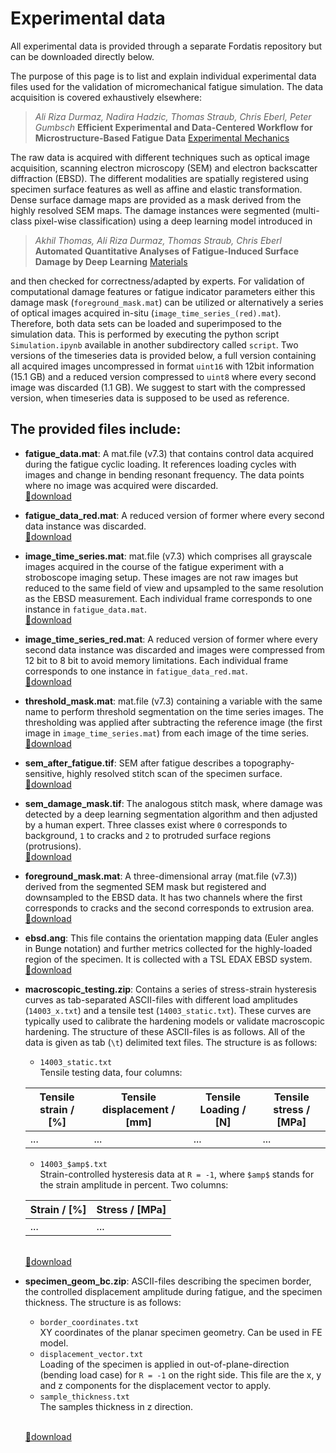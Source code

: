 # Experimental data

All experimental data is provided through a separate Fordatis repository but can be downloaded directly below.

The purpose of this page is to list and explain individual experimental data files used for the validation of micromechanical fatigue simulation.
The data acquisition is covered exhaustively elsewhere:

> *Ali Riza Durmaz, Nadira Hadzic, Thomas Straub, Chris Eberl, Peter Gumbsch* **Efficient Experimental and Data-Centered Workflow for Microstructure-Based Fatigue Data** [Experimental Mechanics](https://link.springer.com/article/10.1007/s11340-021-00758-x)


The raw data is acquired with different techniques such as optical image acquisition, scanning electron microscopy (SEM) and electron backscatter diffraction (EBSD). The different modalities are spatially registered using specimen surface features as well as affine and elastic transformation.
Dense surface damage maps are provided as a mask derived from the highly resolved SEM maps. The damage instances were segmented (multi-class pixel-wise classification) using a deep learning model introduced in 

> *Akhil Thomas, Ali Riza Durmaz, Thomas Straub, Chris Eberl* **Automated Quantitative Analyses of Fatigue-Induced Surface Damage by Deep Learning** [Materials](https://www.mdpi.com/1996-1944/13/15/3298/htm)


and then checked for correctness/adapted by experts. For validation of computational damage features or fatigue indicator parameters either this damage mask (`foreground_mask.mat`) can be utilized or alternatively a series of optical images acquired in-situ (`image_time_series_(red).mat`). Therefore, both data sets can be loaded and superimposed to the simulation data. This is performed by executing the python script `Simulation.ipynb` available in another subdirectory called `script`. 
Two versions of the timeseries data is provided below, a full version containing all acquired images uncompressed in format `uint16` with 12bit information (15.1 GB) and a reduced version compressed to `uint8` where every second image was discarded (1.1 GB). We suggest to start with the compressed version, when timeseries data is supposed to be used as reference.

## The provided files include:

- **fatigue_data.mat**: A mat.file (v7.3) that contains control data acquired during the fatigue cyclic loading. It references loading cycles with images and change in bending resonant frequency. The data points where no image was acquired were discarded.
<br/>[:arrow_down_small:download](https://fordatis.fraunhofer.de/rest/bitstreams/f86bb4ca-2a4c-428a-8e5b-6fa318dd6222/retrieve)
- **fatigue_data_red.mat**: A reduced version of former where every second data instance was discarded.
<br/>[:arrow_down_small:download](https://fordatis.fraunhofer.de/rest/bitstreams/1910d200-0578-4a23-be24-341fe6d60cad/retrieve)
- **image_time_series.mat**: mat.file (v7.3) which comprises all grayscale images acquired in the course of the fatigue experiment with a stroboscope imaging setup. These images are not raw images but reduced to the same field of view and upsampled to the same resolution as the EBSD measurement. Each individual frame corresponds to one instance in `fatigue_data.mat`.
<br/>[:arrow_down_small:download](https://fordatis.fraunhofer.de/rest/bitstreams/1d9d3486-37c8-447b-8d84-d9ffbc606dc2/retrieve)
- **image_time_series_red.mat**: A reduced version of former where every second data instance was discarded and images were compressed from 12 bit to 8 bit to avoid memory limitations. Each individual frame corresponds to one instance in `fatigue_data_red.mat`.
<br/>[:arrow_down_small:download](https://fordatis.fraunhofer.de/rest/bitstreams/e2a227c7-8d02-4625-8658-03ba926df165/retrieve)
- **threshold_mask.mat**: mat.file (v7.3) containing a variable with the same name to perform threshold segmentation on the time series images. The thresholding was applied after subtracting the reference image (the first image in `image_time_series.mat`) from each image of the time series. 
<br/>[:arrow_down_small:download](https://fordatis.fraunhofer.de/rest/bitstreams/e0e0c9b9-a34f-4565-ae05-fdce881e63a4/retrieve)
- **sem_after_fatigue.tif**: SEM after fatigue describes a topography-sensitive, highly resolved stitch scan of the specimen surface.
<br/>[:arrow_down_small:download](https://fordatis.fraunhofer.de/rest/bitstreams/35551114-e8e3-4f11-aa22-265ced8bc138/retrieve)
- **sem_damage_mask.tif**: The analogous stitch mask, where damage was detected by a deep learning segmentation algorithm and then adjusted by a human expert. Three classes exist where `0` corresponds to background, `1` to cracks and `2` to protruded surface regions (protrusions).
<br/>[:arrow_down_small:download](https://fordatis.fraunhofer.de/rest/bitstreams/eeb18e6a-9648-4f19-a06a-a09142129a02/retrieve)
- **foreground_mask.mat**: A three-dimensional array (mat.file (v7.3)) derived from the segmented SEM mask but registered and downsampled to the EBSD data. It has two channels where the first corresponds to cracks and the second corresponds to extrusion area.
<br/>[:arrow_down_small:download](https://fordatis.fraunhofer.de/rest/bitstreams/b0712bcd-4cd4-410a-b5e8-964da253980a/retrieve)
- **ebsd.ang**: This file contains the orientation mapping data (Euler angles in Bunge notation) and further metrics collected for the highly-loaded region of the specimen. It is collected with a TSL EDAX EBSD system.
<br/>[:arrow_down_small:download](https://fordatis.fraunhofer.de/rest/bitstreams/91c16229-f78d-47ec-90da-cd767176fc97/retrieve)
- **macroscopic_testing.zip**: Contains a series of stress-strain hysteresis curves as tab-separated ASCII-files with different load amplitudes (`14003_x.txt`) and a tensile test (`14003_static.txt`). These curves are typically used to calibrate the hardening models or validate macroscopic hardening. The structure of these ASCII-files is as follows.
All of the data is given as tab (`\t`) delimited text files.
The structure is as follows:
    - `14003_static.txt`<br>
    Tensile testing data, four columns:

    | Tensile strain / [%] | Tensile displacement / [mm] | Tensile Loading / [N] | Tensile stress / [MPa] |
    |---|---|---|---|
    |...|...|...|...|

    - `14003_$amp$.txt`<br>
    Strain-controlled hysteresis data at `R = -1`, where `$amp$` stands for the strain amplitude in percent.
    Two columns:
    
    | Strain / [%] | Stress / [MPa] |
    |---|---|
    |...|...|
    
    <br/>[:arrow_down_small:download](https://fordatis.fraunhofer.de/rest/bitstreams/71010203-cada-4c75-91e5-46df50ae151c/retrieve)
- **specimen_geom_bc.zip**: ASCII-files describing the specimen border, the controlled displacement amplitude during fatigue, and the specimen thickness.
    The structure is as follows:
    - `border_coordinates.txt`<br>
        XY coordinates of the planar specimen geometry. Can be used in FE model.
    - `displacement_vector.txt`<br>
        Loading of the specimen is applied in out-of-plane-direction (bending load case) for `R = -1` on the right side.
        This file are the x, y and z components for the displacement vector to apply.
    - `sample_thickness.txt`<br>
        The samples thickness in z direction.
        
    <br/>[:arrow_down_small:download](https://fordatis.fraunhofer.de/rest/bitstreams/71010203-cada-4c75-91e5-46df50ae151c/retrieve)